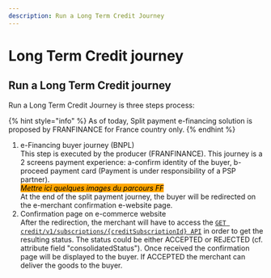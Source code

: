 ```yaml
---
description: Run a Long Term Credit Journey
---
```


# Long Term Credit journey

## Run a Long Term Credit journey

Run a Long Term Credit Journey is three steps process:

{% hint style="info" %}
As of today, Split payment e-financing solution is proposed by FRANFINANCE for France country only.
{% endhint %}

1. e-Financing buyer journey (BNPL)\
   This step is executed by the producer (FRANFINANCE). This journey is a 2 screens payment experience: a-confirm identity of the buyer, b-proceed payment card (Payment is under responsibility of a PSP partner).\
   _<mark style="background-color:orange;">Mettre ici quelques images du parcours FF</mark>_\
   At the end of the split payment journey, the buyer will be redirected on the e-merchant confirmation e-website page.
2. Confirmation page on e-commerce website\
   After the redirection, the merchant will have to access the [`GET credit/v1/subscriptions/{creditSubscriptionId} API`](../../api-reference/credit-api.md#credit-v1-subscriptions-creditsubscriptionid) in order to get the resulting status. The status could be either ACCEPTED or REJECTED (cf. attribute field "consolidatedStatus"). Once received the confirmation page will be displayed to the buyer. If ACCEPTED the merchant can deliver the goods to the buyer.
